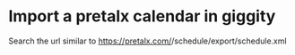 # Import a pretalx calendar in giggity

Search the url similar to https://pretalx.com/<conference-name>/schedule/export/schedule.xml
